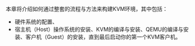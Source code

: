 本章将介绍如何通过整套的流程与方法来构建KVM环境，其中包括：

- 硬件系统的配置、
- 宿主机（Host）操作系统的安装、KVM的编译与安装、QEMU的编译与安装、客户机（Guest）的安装，直到最后启动你的第一个KVM客户机。
